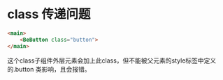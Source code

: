 # class 传递问题
```html
<main>
    <BeButton class="button">
</main>
```
这个class子组件外层元素会加上此class，但不能被父元素的style标签中定义的.button 类影响，且会报错。
